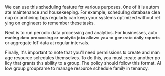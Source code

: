 We can use this scheduling feature for various purposes. One of it is automate maintenance and housekeeping. For example, scheduling database cleanup or archiving logs regularly can keep your systems optimized without relying on engineers to remember these tasks.

Next is to run periodic data processing and analytics. For businesses, automating data processing or analytic jobs allows you to generate daily reports or aggregate IoT data at regular intervals.

Finally, it's important to note that you'll need permissions to create and manage resource schedules themselves. To do this, you must create another policy that grants this ability to a group. The policy should follow this format. Allow group groupname to manage resource schedule family in tenancy.